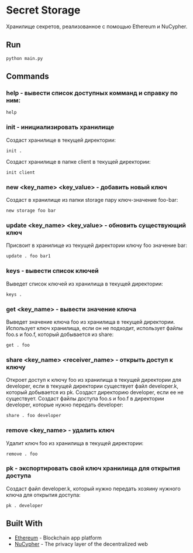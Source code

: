 # Secret Storage

Хранилище секретов, реализованное с помощью Ethereum и NuCypher.

## Run

```
python main.py
```

## Commands

### help - вывести список доступных комманд и справку по ним:
```
help
```

### init <path> - инициализировать хранилище
Создаст хранилище в текущей директории:
```
init .
```
Создаст хранилище в папке client в текущей директории:
```
init client
```

### new <path> <key_name> <key_value> - добавить новый ключ
Создаст в хранилище из папки storage пару ключ-значение foo-bar:
```
new storage foo bar
```

### update <path> <key_name> <key_value> - обновить существующий ключ
Присвоит в хранилище из текущей директории ключу foo значение bar:
```
update . foo bar1
```

### keys <path> - вывести список ключей
Выведет список ключей из хранилища в текущей директории:
```
keys .
```

### get <path> <key_name> - вывести значение ключа
Выведет значение ключа foo из хранилища в текущей директории. Использует ключ хранилища, если он не подходит, использует файлы foo.s и foo.f, который добывается из share:
```
get . foo
```

### share <path> <key_name> <receiver_name> - открыть доступ к ключу
Откроет доступ к ключу foo из хранилища в текущей директории для developer, если в текущей директории существует файл developer.k, который добывается из pk. Создаст директорию developer, если ее не существует. Создаст файлы доступа foo.s и foo.f в директории developer, которые нужно передать developer:
```
share . foo developer
```

### remove <path> <key_name> - удалить ключ
Удалит ключ foo из хранилища в текущей директории:
```
remove . foo
```

### pk <path> <name> - экспортировать свой ключ хранилища для открытия доступа
Создаст файл developer.k, который нужно передать хозяину нужного ключа для открытия доступа:
```
pk . developer
```

## Built With

* [Ethereum](https://www.ethereum.org/) - Blockchain app platform
* [NuCypher](https://www.nucypher.com/) - The privacy layer of the decentralized web
